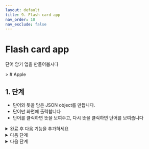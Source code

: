 ```yaml
---
layout: default
title: 9. Flash card app
nav_order: 10
nav_exclude: false
---
```


# Flash card app
단어 암기 앱을 만들어봅시다

<div class="code-example" markdown="1">
> # Apple
</div>

## 1. 단계 
- 단어와 뜻을 담은 JSON object를 만듭니다. 
- 단어만 화면에 출력합니다
- 단어를 클릭하면 뜻을 보여주고, 다시 뜻을 클릭하면 단어를 보여줍니다


<details>
<summary>완료 후 다음 기능을 추가하세요</summary>
<div markdown="1">

## 2. 단계
- 단어와 뜻을 JSON 배열로 만듦니다.
- 아래에 버튼을 추가하고 누르면 다음 단어를 보여줍니다
- 단어의 끝까지 진행하면 처음으로 되돌아 갑니다.
</div>
</details>


<details>
<summary>다음 단계</summary>
<div markdown="1">

## 3. 단계
- 단어 JSON object에 count 값을 추가합니다.
- 단어가 화면에 1번 보여지면 count 값을 1 증가 시킵니다.
</div>
</details>

<details>
<summary>다음 단계</summary>
<div markdown="1">
  

## 4. 단계
- 다음 버튼 대신 O, X 버튼을 추가 합니다
- O를 누르면 해당 단어의 count 값을 1 증가 시킵니다.
- X를 누르면 해당 단어의 count 값을 1 감소 시킵니다.
</div>
</details>

